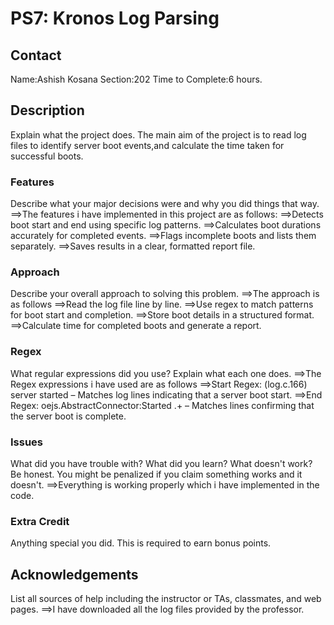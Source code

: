 # PS7: Kronos Log Parsing

## Contact
Name:Ashish Kosana
Section:202
Time to Complete:6 hours.


## Description
Explain what the project does.
The main aim of the project is to read log files to identify server boot events,and calculate the time taken for successful boots.

### Features
Describe what your major decisions were and why you did things that way.
==>The features i have implemented in this project are as follows:
==>Detects boot start and end using specific log patterns.
==>Calculates boot durations accurately for completed events.
==>Flags incomplete boots and lists them separately.
==>Saves results in a clear, formatted report file.

### Approach
Describe your overall approach to solving this problem.
==>The approach is as follows
==>Read the log file line by line.
==>Use regex to match patterns for boot start and completion.
==>Store boot details in a structured format.
==>Calculate time for completed boots and generate a report.

### Regex
What regular expressions did you use?  Explain what each one does.
==>The Regex expressions i have used are as follows
==>Start Regex: \(log\.c\.166\) server started – Matches log lines indicating that a server boot start.
==>End Regex: oejs\.AbstractConnector:Started .+ – Matches lines confirming that the server boot is complete.

### Issues
What did you have trouble with?  What did you learn?  What doesn't work?  Be honest.  You might be penalized if you claim something works and it doesn't.
==>Everything is working properly which i have implemented in the code.

### Extra Credit
Anything special you did.  This is required to earn bonus points.

## Acknowledgements
List all sources of help including the instructor or TAs, classmates, and web pages.
==>I have downloaded all the log files provided by the professor.
